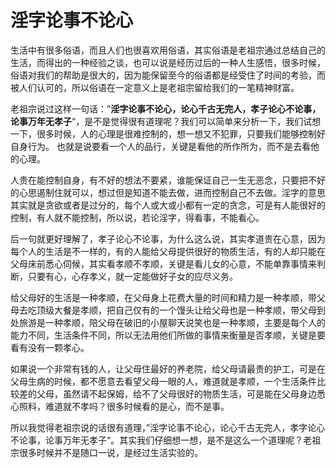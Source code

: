 # 淫字论事不论心

生活中有很多俗语，而且人们也很喜欢用俗语，其实俗语是老祖宗通过总结自己的生活，而得出的一种经验之谈，也可以说是经历过后的一种人生感悟，很多时候，俗语对我们的帮助是很大的，因为能保留至今的俗语都是经受住了时间的考验，而被人们认可的，所以俗语在一定意义上是老祖宗留给我们的一笔精神财富。

老祖宗说过这样一句话：”**淫字论事不论心，论心千古无完人，孝子论心不论事，论事万年无孝子**“，是不是觉得很有道理呢？我们可以简单来分析一下，我们试想一下，很多时候，人的心理是很难控制的，想一想又不犯罪，只要我们能够控制好自身行为。 也就是说要看一个人的品行，关键是看他的所作所为，而不是去看他的心理。

人贵在能控制自身，有不好的想法不要紧，谁能保证自己一生无恶念，只要把不好的心思遏制住就可以，想过但是知道不能去做，进而控制自己不去做。淫字的意思其实就是贪欲或者是过分的，每个人或大或小都有一定的贪念，可是有人能很好的控制，有人就不能控制，所以说，若论淫字，得看事，不能看心。

后一句就更好理解了，孝子论心不论事，为什么这么说，其实孝道贵在心意，因为每个人的生活是不一样的，有的人能给父母提供很好的物质生活，有的人却只能在父母床前悉心伺候，其实看孝顺不孝顺，关键是看儿女的心意，不能单靠事情来判断，只要有心，心存孝义，就一定能做好子女的应尽义务。

给父母好的生活是一种孝顺，在父母身上花费大量的时间和精力是一种孝顺，带父母去吃顶级大餐是孝顺，把自己仅有的一个馒头让给父母也是一种孝顺，带父母到处旅游是一种孝顺，陪父母在破旧的小屋聊天说笑也是一种孝顺，主要是每个人的能力不同，生活条件不同，所以无法用他们所做的事情来衡量是否孝顺，关键是要看有没有一颗孝心。

如果说一个非常有钱的人，让父母住最好的养老院，给父母请最贵的护工，可是在父母生病的时候，都不愿意去看望父母一眼的人，难道就是孝顺，一个生活条件比较差的父母，虽然请不起保姆，给不了父母很好的物质生活，可是能在父母身边悉心照料，难道就不孝吗？很多时候看的是心，而不是事。

所以我觉得老祖宗说的话很有道理，”淫字论事不论心，论心千古无完人，孝字论心不论事，论事万年无孝子“。其实我们仔细想一想，是不是这么一个道理呢？老祖宗很多时候并不是随口一说，是经过生活实验的。 
